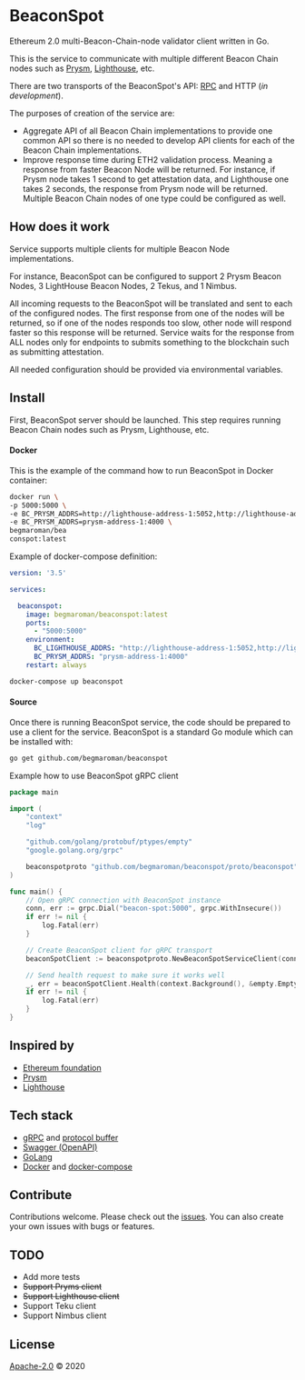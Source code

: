 # BeaconSpot

Ethereum 2.0 multi-Beacon-Chain-node validator client written in Go.

This is the service to communicate with multiple different Beacon Chain nodes such as [Prysm](https://github.com/prysmaticlabs/prysm), [Lighthouse](https://github.com/sigp/lighthouse), etc. 

There are two transports of the BeaconSpot's API: [RPC](./proto/beaconspot/beaconspot.proto) and HTTP (*in development*).

The purposes of creation of the service are:
- Aggregate API of all Beacon Chain implementations to provide one common API so there is no needed to develop API clients for each of the Beacon Chain implementations.
- Improve response time during ETH2 validation process. Meaning a response from faster Beacon Node will be returned.
For instance, if Prysm node takes 1 second to get attestation data, and Lighthouse one takes 2 seconds, the response from Prysm node will be returned.
Multiple Beacon Chain nodes of one type could be configured as well.

## How does it work

Service supports multiple clients for multiple Beacon Node implementations. 

For instance, BeaconSpot can be configured to support 2 Prysm Beacon Nodes, 3 LightHouse Beacon Nodes, 2 Tekus, and 1 Nimbus.

All incoming requests to the BeaconSpot will be translated and sent to each of the configured nodes. 
The first response from one of the nodes will be returned, so if one of the nodes responds too slow, other node will respond faster so this response will be returned.
Service waits for the response from ALL nodes only for endpoints to submits something to the blockchain such as submitting attestation.

All needed configuration should be provided via environmental variables.

## Install

First, BeaconSpot server should be launched. This step requires running Beacon Chain nodes such as Prysm, Lighthouse, etc.

#### Docker

This is the example of the command how to run BeaconSpot in Docker container:

```bash
docker run \
-p 5000:5000 \
-e BC_PRYSM_ADDRS=http://lighthouse-address-1:5052,http://lighthouse-address-2:5052 \
-e BC_PRYSM_ADDRS=prysm-address-1:4000 \
begmaroman/bea
conspot:latest
```

Example of docker-compose definition:

```yaml
version: '3.5'

services:

  beaconspot:
    image: begmaroman/beaconspot:latest
    ports:
      - "5000:5000"
    environment:
      BC_LIGHTHOUSE_ADDRS: "http://lighthouse-address-1:5052,http://lighthouse-address-2:5052"
      BC_PRYSM_ADDRS: "prysm-address-1:4000"
    restart: always
```


```bash
docker-compose up beaconspot
```

#### Source

Once there is running BeaconSpot service, the code should be prepared to use a client for the service.
BeaconSpot is a standard Go module which can be installed with:

```bash
go get github.com/begmaroman/beaconspot
```

Example how to use BeaconSpot gRPC client

```go
package main

import (
	"context"
	"log"

	"github.com/golang/protobuf/ptypes/empty"
	"google.golang.org/grpc"

	beaconspotproto "github.com/begmaroman/beaconspot/proto/beaconspot"
)

func main() {
	// Open gRPC connection with BeaconSpot instance
	conn, err := grpc.Dial("beacon-spot:5000", grpc.WithInsecure())
	if err != nil {
		log.Fatal(err)
	}

	// Create BeaconSpot client for gRPC transport
	beaconSpotClient := beaconspotproto.NewBeaconSpotServiceClient(conn)

	// Send health request to make sure it works well
	_, err = beaconSpotClient.Health(context.Background(), &empty.Empty{})
	if err != nil {
		log.Fatal(err)
	}
}
```

## Inspired by

- [Ethereum foundation](https://ethereum.org/en/eth2/)
- [Prysm](https://github.com/prysmaticlabs/prysm)
- [Lighthouse](https://github.com/sigp/lighthouse)

## Tech stack

- [gRPC](https://grpc.io/) and [protocol buffer](https://developers.google.com/protocol-buffers)
- [Swagger (OpenAPI)](https://swagger.io/)
- [GoLang](https://golang.org/)
- [Docker](https://www.docker.com/) and [docker-compose](https://docs.docker.com/compose/)

## Contribute

Contributions welcome. Please check out the [issues](https://github.com/begmaroman/beaconspot/issues).
You can also create your own issues with bugs or features.

## TODO

- Add more tests
- ~~Support Pryms client~~
- ~~Support Lighthouse client~~
- Support Teku client
- Support Nimbus client

## License

[Apache-2.0](./LICENSE) © 2020
